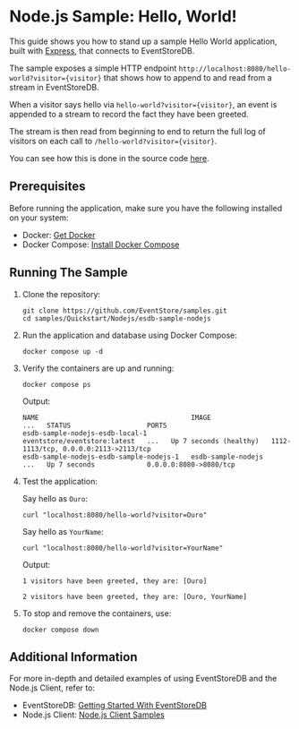 # Node.js Sample: Hello, World!

This guide shows you how to stand up a sample Hello World application, built with [Express](https://expressjs.com/), that connects to EventStoreDB.

The sample exposes a simple HTTP endpoint `http://localhost:8080/hello-world?visitor={visitor}` that shows how to append to and read from a stream in EventStoreDB.

When a visitor says hello via `hello-world?visitor={visitor}`, an event is appended to a stream to record the fact they have been greeted.

The stream is then read from beginning to end to return the full log of visitors on each call to `/hello-world?visitor={visitor}`.

You can see how this is done in the source code [here](./app.js).

## Prerequisites

Before running the application, make sure you have the following installed on your system:

- Docker: [Get Docker](https://docs.docker.com/get-docker/)
- Docker Compose: [Install Docker Compose](https://docs.docker.com/compose/install/)

## Running The Sample

1. Clone the repository:

   ```
   git clone https://github.com/EventStore/samples.git
   cd samples/Quickstart/Nodejs/esdb-sample-nodejs
   ```

2. Run the application and database using Docker Compose:

    ```
    docker compose up -d
    ```

3. Verify the containers are up and running:

    ```
    docker compose ps
    ```

    Output:
    ```
    NAME                                      IMAGE                          ...   STATUS                   PORTS
    esdb-sample-nodejs-esdb-local-1           eventstore/eventstore:latest   ...   Up 7 seconds (healthy)   1112-1113/tcp, 0.0.0.0:2113->2113/tcp
    esdb-sample-nodejs-esdb-sample-nodejs-1   esdb-sample-nodejs             ...   Up 7 seconds             0.0.0.0:8080->8080/tcp
    ```

4. Test the application:

    Say hello as `Ouro`:
    ```
    curl "localhost:8080/hello-world?visitor=Ouro"
    ```

    Say hello as `YourName`:
    ```
    curl "localhost:8080/hello-world?visitor=YourName"
    ```

    Output:
    ```
    1 visitors have been greeted, they are: [Ouro]
    ```
    ```
    2 visitors have been greeted, they are: [Ouro, YourName]
    ```

5. To stop and remove the containers, use:

    ```
    docker compose down
    ```

## Additional Information

For more in-depth and detailed examples of using EventStoreDB and the Node.js Client, refer to:
- EventStoreDB: [Getting Started With EventStoreDB](https://developers.eventstore.com/clients/grpc/)
- Node.js Client: [Node.js Client Samples](https://github.com/EventStore/EventStore-Client-NodeJS/tree/master/samples)
